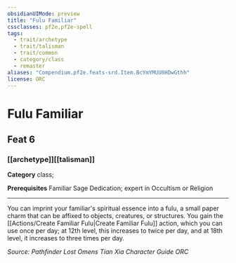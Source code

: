 ```yaml
---
obsidianUIMode: preview
title: "Fulu Familiar"
cssclasses: pf2e,pf2e-spell
tags:
  - trait/archetype
  - trait/talisman
  - trait/common
  - category/class
  - remaster
aliases: "Compendium.pf2e.feats-srd.Item.BcYmYMUU8HDwGthh"
license: ORC
---
```

# Fulu Familiar
## Feat 6
### [[archetype]][[talisman]]

**Category** class; 



**Prerequisites** Familiar Sage Dedication; expert in Occultism or Religion
* * *
You can imprint your familiar's spiritual essence into a fulu, a small paper charm that can be affixed to objects, creatures, or structures. You gain the [[Actions/Create Familiar Fulu|Create Familiar Fulu]] action, which you can use once per day; at 12th level, this increases to twice per day, and at 18th level, it increases to three times per day.

*Source: Pathfinder Lost Omens Tian Xia Character Guide*
*ORC*